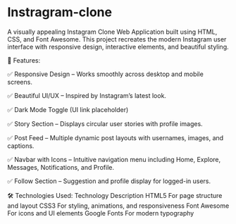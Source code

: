 # Instragram-clone
A visually appealing Instagram Clone Web Application built using HTML, CSS, and Font Awesome. This project recreates the modern Instagram user interface with responsive design, interactive elements, and beautiful styling.

📸 Features:

✅ Responsive Design – Works smoothly across desktop and mobile screens.

✅ Beautiful UI/UX – Inspired by Instagram’s latest look.

✅ Dark Mode Toggle (UI link placeholder)

✅ Story Section – Displays circular user stories with profile images.

✅ Post Feed – Multiple dynamic post layouts with usernames, images, and captions.

✅ Navbar with Icons – Intuitive navigation menu including Home, Explore, Messages, Notifications, and Profile.

✅ Follow Section – Suggestion and profile display for logged-in users.

🛠️ Technologies Used:
Technology	Description
HTML5	For page structure and layout
CSS3	For styling, animations, and responsiveness
Font Awesome	For icons and UI elements
Google Fonts	For modern typography
